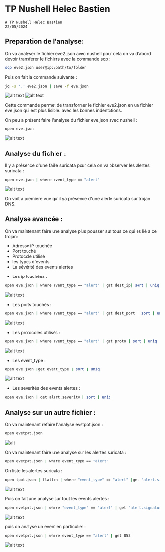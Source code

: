 # TP Nushell Helec Bastien

```
# TP Nushell Helec Bastien
22/05/2024
```

## Preparation de l'analyse: 

On va analyser le fichier eve2.json avec nushell pour cela on va d'abord devoir transferer le fichiers avec la commande scp : 

```bash
scp eve2.json user@ip:/path/to/folder
```

Puis on fait la commande suivante : 

```bash
jq -s '.' eve2.json | save -f eve.json
```

![alt text](image.png)
![alt text](image-1.png)

Cette commande permet de transformer le fichier eve2.json en un fichier eve.json qui est plus lisible. avec les bonnes indentations.

On peu a présent faire l'analyse du fichier eve.json avec nushell : 

```bash
open eve.json
```

![alt text](image-2.png)



## Analyse du fichier : 

Il y a présence d'une faille suricata pour cela on va observer les alertes suricata : 

```bash
open eve.json | where event_type == "alert"
```

![alt text](image-3.png)

On voit a premiere vue qu'il ya présence d'une alerte suricata sur trojan DNS. 


## Analyse avancée :

On va maintenant faire une analyse plus pousser sur tous ce qui es lié a ce trojan: 

- Adresse IP touchée
- Port touché
- Protocole utilisé
- les types d'events
- La sévérité des events alertes

* Les ip touchées : 

```bash
open eve.json | where event_type == "alert" | get dest_ip| sort | uniq
```

![alt text](image-4.png)

* Les ports touchés : 

```bash
open eve.json | where event_type == "alert" | get dest_port | sort | uniq  
```

![alt text](image-6.png)

* Les protocoles utilisés : 

```bash
open eve.json | where event_type == "alert" | get proto | sort | uniq
```

![alt text](image-7.png)

* Les event_type : 

```bash
open eve.json |get event_type | sort | uniq
```

![alt text](image-8.png)

* Les severités des events alertes : 

```bash
open eve.json | get alert.severity | sort | uniq
```


## Analyse sur un autre fichier :

On va maintenant refaire l'analyse evetpot.json : 

```bash
open evetpot.json
```
![alt](image-9.png)

On va maintenant faire une analyse sur les alertes suricata : 

```bash
open evetpot.json | where event_type == "alert"
```


On liste les alertes suricata : 

```bash
open tpot.json | flatten | where "event_type" == "alert" |get "alert.signature" | sort | uniq
```

![alt text](image-11.png)

Puis on fait une analyse sur tout les events alertes : 

```bash
open evetpot.json | where "event_type" == "alert" | get "alert.signature"
```

![alt text](image-12.png)

puis on analyse un event en particulier :

```bash 
open evetpot.json | where event_type == "alert" | get 853 
```

![alt text](image-10.png)

